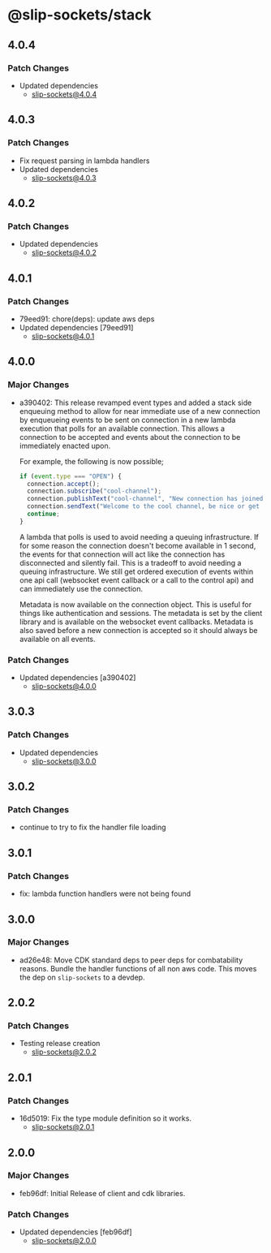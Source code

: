 # @slip-sockets/stack

## 4.0.4

### Patch Changes

- Updated dependencies
  - slip-sockets@4.0.4

## 4.0.3

### Patch Changes

- Fix request parsing in lambda handlers
- Updated dependencies
  - slip-sockets@4.0.3

## 4.0.2

### Patch Changes

- Updated dependencies
  - slip-sockets@4.0.2

## 4.0.1

### Patch Changes

- 79eed91: chore(deps): update aws deps
- Updated dependencies [79eed91]
  - slip-sockets@4.0.1

## 4.0.0

### Major Changes

- a390402: This release revamped event types and added a stack side enqueuing method to allow for near immediate use of a new connection by enqueueing events to be sent on connection in a new lambda execution that polls for an available connection. This allows a connection to be accepted and events about the connection to be immediately enacted upon.

  For example, the following is now possible;

  ```ts
  if (event.type === "OPEN") {
    connection.accept();
    connection.subscribe("cool-channel");
    connection.publishText("cool-channel", "New connection has joined!");
    connection.sendText("Welcome to the cool channel, be nice or get out");
    continue;
  }
  ```

  A lambda that polls is used to avoid needing a queuing infrastructure. If for some reason the connection doesn't become available in 1 second, the events for that connection will act like the connection has disconnected and silently fail. This is a tradeoff to avoid needing a queuing infrastructure. We still get ordered execution of events within one api call (websocket event callback or a call to the control api) and can immediately use the connection.

  Metadata is now available on the connection object. This is useful for things like authentication and sessions. The metadata is set by the client library and is available on the websocket event callbacks. Metadata is also saved before a new connection is accepted so it should always be available on all events.

### Patch Changes

- Updated dependencies [a390402]
  - slip-sockets@4.0.0

## 3.0.3

### Patch Changes

- Updated dependencies
  - slip-sockets@3.0.0

## 3.0.2

### Patch Changes

- continue to try to fix the handler file loading

## 3.0.1

### Patch Changes

- fix: lambda function handlers were not being found

## 3.0.0

### Major Changes

- ad26e48: Move CDK standard deps to peer deps for combatability reasons. Bundle the handler functions of all non aws code. This moves the dep on `slip-sockets` to a devdep.

## 2.0.2

### Patch Changes

- Testing release creation
  - slip-sockets@2.0.2

## 2.0.1

### Patch Changes

- 16d5019: Fix the type module definition so it works.
  - slip-sockets@2.0.1

## 2.0.0

### Major Changes

- feb96df: Initial Release of client and cdk libraries.

### Patch Changes

- Updated dependencies [feb96df]
  - slip-sockets@2.0.0
